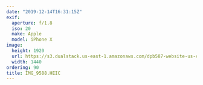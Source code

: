 ```yaml
---
date: "2019-12-14T16:31:15Z"
exif:
  aperture: f/1.8
  iso: 20
  make: Apple
  model: iPhone X
image:
  height: 1920
  url: https://s3.dualstack.us-east-1.amazonaws.com/dpb587-website-us-east-1/asset/gallery/2019-south-america/033e726f-5954-10b3-ee03-6794f9f15ae3~1920.jpg
  width: 1440
ordering: 90
title: IMG_9588.HEIC
---
```

